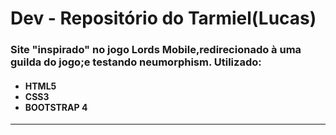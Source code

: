 <h1>Dev - Repositório do Tarmiel(Lucas)</h1>
<h3>Site "inspirado" no jogo Lords Mobile,redirecionado à uma guilda do jogo;e testando neumorphism. Utilizado:</h3>

<ul><h4>
  <li>HTML5</li>
  <li>CSS3</li>
  <li>BOOTSTRAP 4</li>
</h4></ul>
<hr>
